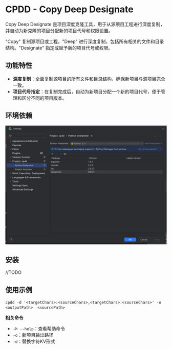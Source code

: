 # CPDD - Copy Deep Designate

Copy Deep Designate 是项目深度克隆工具，用于从源项目工程进行深度复制，并自动为新克隆的项目分配新的项目代号和权限设置。

"Copy" 复制源项目或工程。"Deep" 进行深度复制，包括所有相关的文件和目录结构。"Designate" 指定或赋予新的项目代号或权限。


## 功能特性
* **深度复制**：全面复制源项目的所有文件和目录结构，确保新项目与源项目完全一致。
* **项目代号指定**：在复制完成后，自动为新项目分配一个新的项目代号，便于管理和区分不同的项目版本。

## 环境依赖
![img_1.png](img_1.png)

## 安装

//TODO

## 使用示例

```shell
cpdd -d '<targetChars>:<sourceChars>,<targetChars>:<sourceChars>' -o <outputPath>  <sourcePath>
```
**相关命令**

* `-h --help`：查看帮助命令
* `-o`：新项目输出路径
* `-d`：替换字符KV形式

